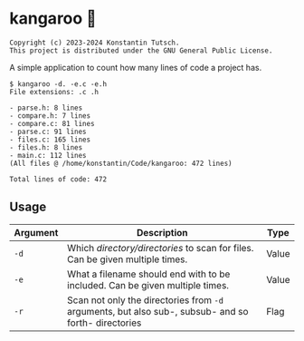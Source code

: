 # kangaroo 🦘

```
Copyright (c) 2023-2024 Konstantin Tutsch.
This project is distributed under the GNU General Public License.
```

A simple application to count how many lines of code a project has.

```
$ kangaroo -d. -e.c -e.h
File extensions: .c .h

- parse.h: 8 lines
- compare.h: 7 lines
- compare.c: 81 lines
- parse.c: 91 lines
- files.c: 165 lines
- files.h: 8 lines
- main.c: 112 lines
(All files @ /home/konstantin/Code/kangaroo: 472 lines)

Total lines of code: 472
```

## Usage

| Argument | Description                                                                                         | Type  |
| -------- | --------------------------------------------------------------------------------------------------- | ----- |
| `-d`     | Which *directory/directories* to scan for files. Can be given multiple times.                       | Value |
| `-e`     | What a filename should end with to be included. Can be given multiple times.                        | Value |
| `-r`     | Scan not only the directories from `-d` arguments, but also sub-, subsub- and so forth- directories | Flag  |
